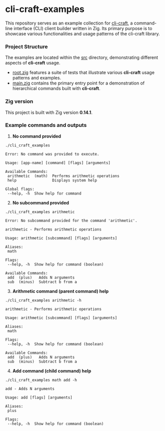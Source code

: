 # cli-craft-examples
This repository serves as an example collection for [cli-craft](https://github.com/SarthakMakhija/cli-craft), a command-line interface (CLI) client builder written in Zig. Its primary purpose is to showcase various functionalities and usage patterns of the cli-craft library.

### Project Structure
The examples are located within the [src](https://github.com/SarthakMakhija/cli-craft-examples/tree/main/src) directory, demonstrating different aspects of **cli-craft** usage.

- [root.zig](https://github.com/SarthakMakhija/cli-craft-examples/blob/main/src/root.zig) features a suite of tests that illustrate various **cli-craft** usage patterns and examples.
- [main.zig](https://github.com/SarthakMakhija/cli-craft-examples/blob/main/src/main.zig) contains the primary entry point for a demonstration of hierarchical commands built with **cli-craft**.

### Zig version
This project is built with Zig version **0.14.1**.

### Example commands and outputs

1. **No command provided**

```zig
./cli_craft_examples

Error: No command was provided to execute.

Usage: [app-name] [command] [flags] [arguments] 

Available Commands:
 arithmetic  (math)  Performs arithmetic operations 
 help                Displays system help 

Global flags:
 --help, -h  Show help for command 
```

2. **No subcommand provided**

```zig
./cli_craft_examples arithmetic

Error: No subcommand provided for the command 'arithmetic'.

arithmetic - Performs arithmetic operations

Usage: arithmetic [subcommand] [flags] [arguments] 

Aliases:
 math 

Flags:
 --help, -h  Show help for command (boolean) 

Available Commands:
 add  (plus)   Adds N arguments 
 sub  (minus)  Subtract b from a
```

3. **Arithmetic command (parent command) help**

```zig
./cli_craft_examples arithmetic -h

arithmetic - Performs arithmetic operations

Usage: arithmetic [subcommand] [flags] [arguments] 

Aliases:
 math 

Flags:
 --help, -h  Show help for command (boolean) 

Available Commands:
 add  (plus)   Adds N arguments 
 sub  (minus)  Subtract b from a 
```

4. **Add command (child command) help**

```zig
./cli_craft_examples math add -h

add - Adds N arguments

Usage: add [flags] [arguments] 

Aliases:
 plus 

Flags:
 --help, -h  Show help for command (boolean) 

```







